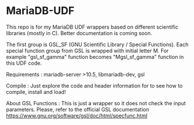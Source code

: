 # MariaDB-UDF

This repo is for my MariaDB UDF wrappers based on different scientific libraries (mostly in C). Better documentation is coming soon. 

The first group is GSL_SF (GNU Scientific Library / Special Functions). Each special function group from GSL is wrapped with initial letter M. For example "gsl_sf_gamma" function becomes "Mgsl_sf_gamma" function in this UDF code. 
 
 Requirements  : mariadb-server >10.5, libmariadb-dev, gsl
 
 Compile              : Just explore the code and header information for to see how to compile, install and load!
  
 About GSL Functions : This is just a wrapper so it does not check the input parameters. Please, refer to the official GSL documentation https://www.gnu.org/software/gsl/doc/html/specfunc.html



